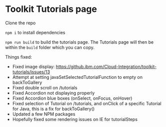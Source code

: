 # Toolkit Tutorials page

Clone the repo

`npm i` to install dependencies

`npm run build` to build the tutorials page. The Tutorials page will then be within the `build` folder which you can copy.

Things fixed:
- Fixed image display: https://github.ibm.com/Cloud-Integration/toolkit-tutorials/issues/13
- Attempt at setting javaSetSelectedTutorialFunction to empty on backToGallery
- Fixed double scroll on /tutorials
- Fixed Accordion not displaying properly
- Fixed Accordion blue boxes (onSelect, onFocus, onHover)
- Fixed selection of Tutorial on /tutorials, and onClick of a specific Tutorial for Java, this is a fix
for backToGallery()
- Updated a few NPM packages
- Hopefully fixed some rendering issues on IE for tutorialSteps
